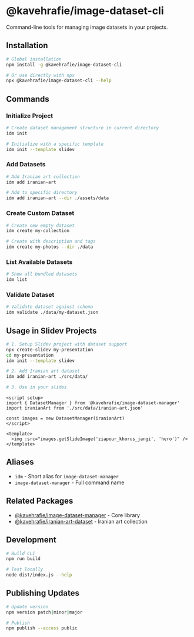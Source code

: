 # @kavehrafie/image-dataset-cli

Command-line tools for managing image datasets in your projects.

## Installation

```bash
# Global installation
npm install -g @kavehrafie/image-dataset-cli

# Or use directly with npx
npx @kavehrafie/image-dataset-cli --help
```

## Commands

### Initialize Project
```bash
# Create dataset management structure in current directory
idm init

# Initialize with a specific template
idm init --template slidev
```

### Add Datasets
```bash
# Add Iranian art collection
idm add iranian-art

# Add to specific directory
idm add iranian-art --dir ./assets/data
```

### Create Custom Dataset
```bash
# Create new empty dataset
idm create my-collection

# Create with description and tags
idm create my-photos --dir ./data
```

### List Available Datasets
```bash
# Show all bundled datasets
idm list
```

### Validate Dataset
```bash
# Validate dataset against schema
idm validate ./data/my-dataset.json
```

## Usage in Slidev Projects

```bash
# 1. Setup Slidev project with dataset support
npx create-slidev my-presentation
cd my-presentation
idm init --template slidev

# 2. Add Iranian art dataset
idm add iranian-art ./src/data/

# 3. Use in your slides
```

```vue
<script setup>
import { DatasetManager } from '@kavehrafie/image-dataset-manager'
import iranianArt from './src/data/iranian-art.json'

const images = new DatasetManager(iranianArt)
</script>

<template>
  <img :src="images.getSlideImage('ziapour_khorus_jangi', 'hero')" />
</template>
```

## Aliases

- `idm` - Short alias for `image-dataset-manager`
- `image-dataset-manager` - Full command name

## Related Packages

- [@kavehrafie/image-dataset-manager](../core) - Core library
- [@kavehrafie/iranian-art-dataset](../iranian-art-dataset) - Iranian art collection

## Development

```bash
# Build CLI
npm run build

# Test locally
node dist/index.js --help
```

## Publishing Updates

```bash
# Update version
npm version patch|minor|major

# Publish
npm publish --access public
```
